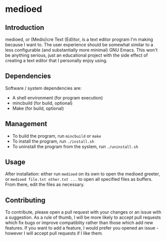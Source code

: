 # medioed

## Introduction

medioed, or (Medio)cre Text (Ed)itor, is a text editor program I'm making
because I want to. The user experience should be somewhat similar to a less
configurable (and substantially more minimal) GNU Emacs. This won't be anything
serious, just an educational project with the side effect of creating a text
editor that I personally enjoy using.

## Dependencies

Software / system dependencies are:

* A shell environment (for program execution)
* mincbuild (for build, optional)
* Make (for build, optional)

## Management

* To build the program, run `mincbuild` or `make`
* To install the program, run `./install.sh`
* To uninstall the program from the system, run `./uninstall.sh`

## Usage

After installation: either run `medioed` on its own to open the medioed greeter,
or `medioed file.txt other.txt ...` to open all specified files as buffers. From
there, edit the files as necessary.

## Contributing

To contribute, please open a pull request with your changes or an issue with a
suggestion. As a rule of thumb, I will be more likely to accept pull requests
which fix bugs or improve compatiblity rather than those which add new features.
If you want to add a feature, I would prefer you opened an issue - however I
will accept pull requests if I like them.
